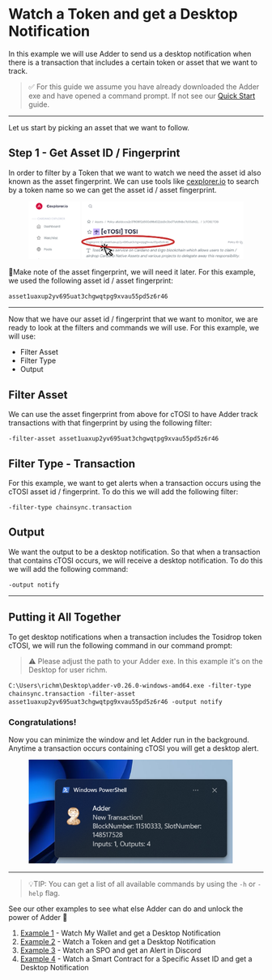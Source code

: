 # Watch a Token and get a Desktop Notification

In this example we will use Adder to send us a desktop notification when there is a transaction that includes a certain token or asset that we want to track.

> ✅ For this guide we assume you have already downloaded the Adder exe and have opened a command prompt. If not see our [Quick Start](../quick-start/quick-start-overview.md) guide.

***

Let us start by picking an asset that we want to follow.

## Step 1 - Get Asset ID / Fingerprint

In order to filter by a Token that we want to watch we need the asset id also known as the asset fingerprint. We can use tools like [cexplorer.io](https://www.cexplorer.io) to search by a token name so we can get the asset id / asset fingerprint.

<div align="left"><figure><img src="../../../../assets/adder/cTOSI_cexploer.png" alt="" width="563"><figcaption></figcaption></figure></div>

📝Make note of the asset fingerprint, we will need it later. For this example, we used the following asset id / asset fingerprint:

```
asset1uaxup2yv695uat3chgwqtpg9xvau55pd5z6r46
```

***

Now that we have our asset id / fingerprint that we want to monitor, we are ready to look at the filters and commands we will use. For this example, we will use:

* Filter Asset
* Filter Type
* Output

## Filter Asset

We can use the asset fingerprint from above for cTOSI to have Adder track transactions with that fingerprint by using the following filter:

```
-filter-asset asset1uaxup2yv695uat3chgwqtpg9xvau55pd5z6r46
```

## Filter Type - Transaction

For this example, we want to get alerts when a transaction occurs using the cTOSI asset id / fingerprint. To do this we will add the following filter:

```
-filter-type chainsync.transaction
```

## Output

We want the output to be a desktop notification. So that when a transaction that contains cTOSI occurs, we will receive a desktop notification. To do this we will add the following command:

```
-output notify
```



***

## Putting it All Together

To get desktop notifications when a transaction includes the Tosidrop token cTOSI, we will run the following command in our command prompt:

> ⚠️ Please adjust the path to your Adder exe. In this example it's on the Desktop for user richm.


```
C:\Users\richm\Desktop\adder-v0.26.0-windows-amd64.exe -filter-type chainsync.transaction -filter-asset asset1uaxup2yv695uat3chgwqtpg9xvau55pd5z6r46 -output notify
```


### Congratulations!

Now you can minimize the window and let Adder run in the background. Anytime a transaction occurs containing cTOSI you will get a desktop alert.


<div align="left"><figure><img src="../../../../assets/adder/adder_desktop_alert.png" alt="" width="403"></figure></div>

***

> 💡TIP: You can get a list of all available commands by using the `-h` or `-help` flag.

See our other examples to see what else Adder can do and unlock the power of Adder 💪

1. [Example 1](example-1-watch-my-wallet-and-get-a-desktop-notification.md) - Watch My Wallet and get a Desktop Notification
2. [Example 2](example-2-watch-a-token-and-get-a-desktop-notification.md) - Watch a Token and get a Desktop Notification
3. [Example 3](example-3-watch-an-spo-and-get-an-alert-in-discord.md) - Watch an SPO and get an Alert in Discord
4. [Example 4](example-4-watch-a-smart-contract-for-a-specific-asset-id-and-get-a-desktop-notification.md) - Watch a Smart Contract for a Specific Asset ID and get a Desktop Notification
